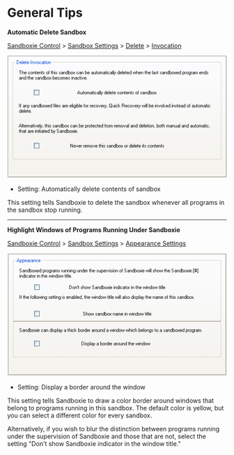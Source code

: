 # General Tips

**Automatic Delete Sandbox**

[Sandboxie Control](SandboxieControl.md) > [Sandbox Settings](SandboxSettings.md) > [Delete](DeleteSettings.md) > [Invocation](DeleteSettings#invocation)

![](../Media/DeleteInvocationSettings.png)

*   Setting: Automatically delete contents of sandbox

This setting tells Sandboxie to delete the sandbox whenever all programs in the sandbox stop running.

* * *

**Highlight Windows of Programs Running Under Sandboxie**

[Sandboxie Control](SandboxieControl.md) > [Sandbox Settings](SandboxSettings.md) > [Appearance Settings](AppearanceSettings.md)

![](../Media/AppearanceSettings.png)

*   Setting: Display a border around the window

This setting tells Sandboxie to draw a color border around windows that belong to programs running in this sandbox. The default color is yellow, but you can select a different color for every sandbox.

Alternatively, if you wish to blur the distinction between programs running under the supervision of Sandboxie and those that are not, select the setting "Don't show Sandboxie indicator in the window title."